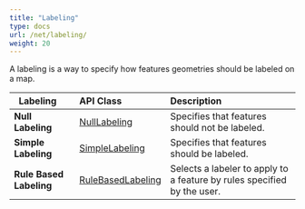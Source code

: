 ```yaml
---
title: "Labeling"
type: docs
url: /net/labeling/
weight: 20
---
```


A labeling is a way to specify how features geometries should be labeled on a map. 

|` `**Labeling**|**API Class**|**Description**|
| :- | :- | :- |
|**Null Labeling**|[NullLabeling](https://apireference.aspose.com/net/gis/aspose.gis.rendering.labelings/nulllabeling)|Specifies that features should not be labeled.|
|**Simple Labeling**|[SimpleLabeling](https://apireference.aspose.com/net/gis/aspose.gis.rendering.labelings/SimpleLabeling)|Specifies that features should be labeled.|
|**Rule Based Labeling**|[RuleBasedLabeling](https://apireference.aspose.com/net/gis/aspose.gis.rendering.labelings/rulebasedlabeling)|Selects a labeler to apply to a feature by rules specified by the user.|

